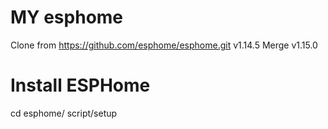 # MY esphome
Clone from https://github.com/esphome/esphome.git v1.14.5
Merge v1.15.0

# Install ESPHome
cd esphome/
script/setup
